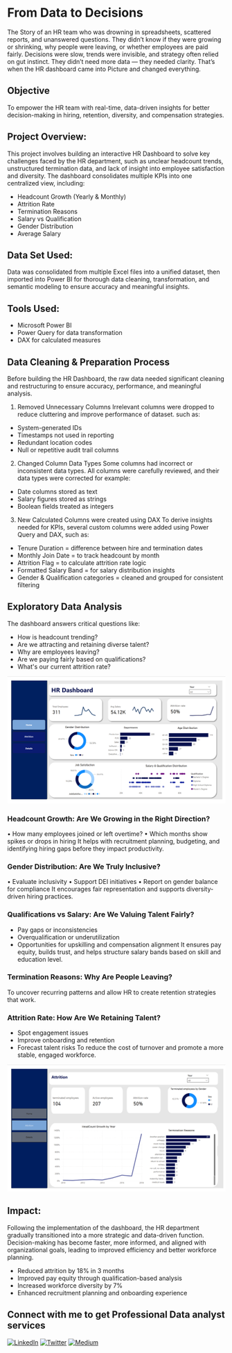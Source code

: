 # From Data to Decisions
The Story of an HR team who was drowning in spreadsheets, scattered reports, and unanswered questions. They didn’t know if they were growing or shrinking, why people were leaving, or whether employees are paid fairly. Decisions were slow, trends were invisible, and strategy often relied on gut instinct.
They didn’t need more data — they needed clarity.
That’s when the HR dashboard came into Picture and changed everything.

## Objective
To empower the HR team with real-time, data-driven insights for better decision-making in hiring, retention, diversity, and compensation strategies.

## Project Overview: 
This project involves building an interactive HR Dashboard to solve key challenges faced by the HR department, such as unclear headcount trends, unstructured termination data, and lack of insight into employee satisfaction and diversity.
The dashboard consolidates multiple KPIs into one centralized view, including:
-	Headcount Growth (Yearly & Monthly)
-	Attrition Rate
-	Termination Reasons
-	Salary vs Qualification
- Gender Distribution
-	Average Salary

## Data Set Used: 
Data was consolidated from multiple Excel files into a unified dataset, then imported into Power BI for thorough data cleaning, transformation, and semantic modeling to ensure accuracy and meaningful insights.

## Tools Used:
-	Microsoft Power BI
-	Power Query for data transformation
-	DAX for calculated measures

## Data Cleaning & Preparation Process
Before building the HR Dashboard, the raw data needed significant cleaning and restructuring to ensure accuracy, performance, and meaningful analysis.
 1. Removed Unnecessary Columns
Irrelevant columns were dropped to reduce cluttering and improve performance of dataset.
 such as:
- System-generated IDs
-	Timestamps not used in reporting
-	Redundant location codes
-	Null or repetitive audit trail columns

2. Changed Column Data Types
Some columns had incorrect or inconsistent data types. All columns were carefully reviewed, and their data types were corrected
 for example:
-	Date columns stored as text
-	Salary figures stored as strings
-	Boolean fields treated as integers
 3. New Calculated Columns were created using DAX 
To derive insights needed for KPIs, several custom columns were added using Power Query and DAX, such as:
-	Tenure Duration = difference between hire and termination dates
-	Monthly Join Date = to track headcount by month
-	Attrition Flag = to calculate attrition rate logic
-	Formatted Salary Band = for salary distribution insights
-	Gender & Qualification categories = cleaned and grouped for consistent filtering
## Exploratory Data Analysis
The dashboard answers critical questions like:
-	How is headcount trending?
-	Are we attracting and retaining diverse talent?
-	Why are employees leaving?
-	Are we paying fairly based on qualifications?
-	What's our current attrition rate?

  ![img_alt](https://github.com/AliRaza-9/HR-Dashboard/blob/228459878facafda7c3f489b843a71406729aa38/Main%20Page.png)

### Headcount Growth: Are We Growing in the Right Direction?
•	How many employees joined or left overtime?
•	Which months show spikes or drops in hiring
It helps with recruitment planning, budgeting, and identifying hiring gaps before they impact productivity.

### Gender Distribution: Are We Truly Inclusive?
•	Evaluate inclusivity
•	Support DEI initiatives
•	Report on gender balance for compliance
It encourages fair representation and supports diversity-driven hiring practices.
 
### Qualifications vs Salary: Are We Valuing Talent Fairly?
-	Pay gaps or inconsistencies
-	Overqualification or underutilization
-	Opportunities for upskilling and compensation alignment
It ensures pay equity, builds trust, and helps structure salary bands based on skill and education level.

### Termination Reasons: Why Are People Leaving?
To uncover recurring patterns and allow HR to create retention strategies that work.

### Attrition Rate: How Are We Retaining Talent?
-	Spot engagement issues
-	Improve onboarding and retention
-	Forecast talent risks
To reduce the cost of turnover and promote a more stable, engaged workforce.

![img_alt](https://github.com/AliRaza-9/HR-Dashboard/blob/main/Attrition%20Page.png)
 

## Impact:
Following the implementation of the dashboard, the HR department gradually transitioned into a more strategic and data-driven function. Decision-making has become faster, more informed, and aligned with organizational goals, leading to improved efficiency and better workforce planning.
- Reduced attrition by 18% in 3 months
- Improved pay equity through qualification-based analysis
- Increased workforce diversity by 7%
-	Enhanced recruitment planning and onboarding experience

  ## Connect with me to get Professional Data analyst services
 [![LinkedIn](https://img.shields.io/badge/LinkedIn-Connect-blue?logo=linkedin)](https://www.linkedin.com/in/ali-raxa9/)  [![Twitter](https://img.shields.io/badge/-Twitter-blue?style=flat&logo=twitter&logoColor=white)](https://twitter.com/@razachoudry9)  [![Medium](https://img.shields.io/badge/-Medium-black?style=flat&logo=medium&logoColor=white)](https://medium.com/@AliRaxa)





